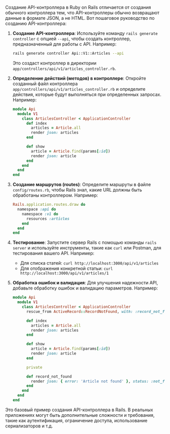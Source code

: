 Создание API-контроллера в Ruby on Rails отличается от создания обычного контроллера тем, что API-контроллеры обычно возвращают данные в формате JSON, а не HTML. Вот пошаговое руководство по созданию API-контроллера:

1. **Создание API-контроллера**:
   Используйте команду `rails generate controller` с опцией `--api`, чтобы создать контроллер, предназначенный для работы с API. Например:

   ```bash
   rails generate controller Api::V1::Articles --api
   ```

   Это создаст контроллер в директории `app/controllers/api/v1/articles_controller.rb`.

2. **Определение действий (методов) в контроллере**:
   Откройте созданный файл контроллера `app/controllers/api/v1/articles_controller.rb` и определите действия, которые будут выполняться при определенных запросах. Например:

   ```ruby
   module Api
     module V1
       class ArticlesController < ApplicationController
         def index
           articles = Article.all
           render json: articles
         end

         def show
           article = Article.find(params[:id])
           render json: article
         end
       end
     end
   end
   ```

3. **Создание маршрутов (routes)**:
   Определите маршруты в файле `config/routes.rb`, чтобы Rails знал, какие URL должны быть обработаны контроллером. Например:

   ```ruby
   Rails.application.routes.draw do
     namespace :api do
       namespace :v1 do
         resources :articles
       end
     end
   end
   ```

4. **Тестирование**:
   Запустите сервер Rails с помощью команды `rails server` и используйте инструменты, такие как `curl` или Postman, для тестирования вашего API. Например:

   - Для списка статей: `curl http://localhost:3000/api/v1/articles`
   - Для отображения конкретной статьи: `curl http://localhost:3000/api/v1/articles/1`

5. **Обработка ошибок и валидация**:
   Для улучшения надежности API, добавьте обработку ошибок и валидацию параметров. Например:

   ```ruby
   module Api
     module V1
       class ArticlesController < ApplicationController
         rescue_from ActiveRecord::RecordNotFound, with: :record_not_found

         def index
           articles = Article.all
           render json: articles
         end

         def show
           article = Article.find(params[:id])
           render json: article
         end

         private

         def record_not_found
           render json: { error: 'Article not found' }, status: :not_found
         end
       end
     end
   end
   ```

Это базовый пример создания API-контроллера в Rails. В реальных приложениях могут быть дополнительные сложности и требования, такие как аутентификация, ограничение доступа, использование сериализаторов и т.д.